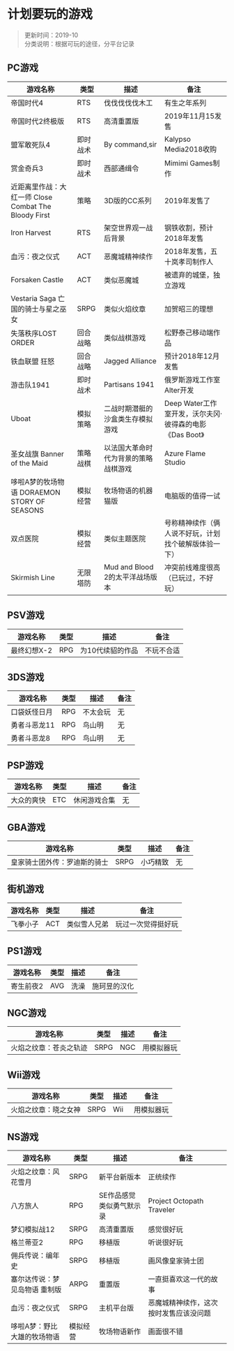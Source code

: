 # 计划要玩的游戏
>更新时间：2019-10  
>分类说明：根据可玩的途径，分平台记录  

## PC游戏  
| 游戏名称 | 类型 | 描述 | 备注  
| -------- | --- | --- | ---
| 帝国时代4 | RTS | 伐伐伐伐伐木工 | 有生之年系列  
| 帝国时代2终极版 | RTS | 高清重置版 | 2019年11月15发售  
| 盟军敢死队4 | 即时战术 | By command,sir | Kalypso Media2018收购
| 赏金奇兵3 | 即时战术 | 西部通缉令 | Mimimi Games制作
| 近距离里作战：大红一师 Close Combat The Bloody First | 策略 | 3D版的CC系列 | 2019年发售了
| Iron Harvest | RTS | 架空世界观一战后背景 | 钢铁收割，预计2018年发售
| 血污：夜之仪式 | ACT | 恶魔城精神续作 | 2018年发售，五十岚孝司制作人
| Forsaken Castle | ACT | 类似恶魔城 | 被遗弃的城堡，独立游戏
| Vestaria Saga 亡国的骑士与星之巫女 | SRPG | 类似火焰纹章 | 加贺昭三的理想
| 失落秩序LOST ORDER | 回合战略 | 类似战棋游戏 | 松野泰己移动端作品
| 铁血联盟 狂怒 | 回合战略 | Jagged Alliance | 预计2018年12月发售
| 游击队1941 | 即时战术 | Partisans 1941 | 俄罗斯游戏工作室Alter开发
| Uboat | 模拟策略 | 二战时期潜艇的沙盒类生存模拟游戏 | Deep Water工作室开发，沃尔夫冈·彼得森的电影《Das Boot》
| 圣女战旗 Banner of the Maid | 策略战棋 | 以法国大革命时代为背景的策略战棋游戏 | Azure Flame Studio
| 哆啦A梦的牧场物语 DORAEMON STORY OF SEASONS | 模拟经营 | 牧场物语的机器猫版 | 电脑版的值得一试
| 双点医院 | 模拟经营 | 类似主题医院 | 号称精神续作（俩人说不好玩，计划找个破解版体验一下）
| Skirmish Line | 无限塔防 | Mud and Blood 2的太平洋战场版本| 冲突前线难度很高（已玩过，不好玩）

## PSV游戏
| 游戏名称 | 类型 | 描述 | 备注
| ------- | --- | --- | ---
| 最终幻想X-2 | RPG | 为10代续貂的作品 | 不玩不合适

## 3DS游戏  
| 游戏名称 | 类型 | 描述 | 备注
| ------- | --- | --- | ---
| 口袋妖怪日月 | RPG | 不太会玩 | 无
| 勇者斗恶龙11 | RPG | 鸟山明 | 无
| 勇者斗恶龙8 | RPG | 鸟山明 | 无

## PSP游戏  
| 游戏名称 | 类型 | 描述 | 备注
| ------- | --- | --- | ---
| 大众的爽快 | ETC | 休闲游戏合集 | 无

## GBA游戏  
| 游戏名称 | 类型 | 描述 | 备注
| ------- | --- | --- | ---
| 皇家骑士团外传：罗迪斯的骑士 | SRPG | 小巧精致 | 无

## 街机游戏  
| 游戏名称 | 类型 | 描述 | 备注
| ------- | --- | --- | ---
| 飞拳小子 | ACT | 类似雪人兄弟 | 玩过一次觉得挺好玩

## PS1游戏  
| 游戏名称 | 类型 | 描述 | 备注
| ------- | --- | --- | ---
| 寄生前夜2 | AVG | 洗澡 | 施珂昱的汉化

## NGC游戏  
| 游戏名称 | 类型 | 描述 | 备注
| ------- | --- | --- | ---
| 火焰之纹章：苍炎之轨迹 | SRPG | NGC | 用模拟器玩

## Wii游戏  
| 游戏名称 | 类型 | 描述 | 备注
| ------- | --- | --- | ---
| 火焰之纹章：晓之女神 | SRPG | Wii | 用模拟器玩

## NS游戏
| 游戏名称 | 类型 | 描述 | 备注
| ------- | --- | --- | ---
| 火焰之纹章：风花雪月 | SRPG | 新平台新版本 | 正统续作
| 八方旅人 | RPG | SE作品感觉类似勇气默示录 | Project Octopath Traveler
| 梦幻模拟战12 | SRPG | 高清重置版 | 感觉很好玩
| 格兰蒂亚2 | RPG | 移植版 | 听说很好玩
| 佣兵传说：编年史 | SRPG | 移植版 | 画风像皇家骑士团
| 塞尔达传说：梦见岛物语 重制版 | ARPG | 重置版 | 一直挺喜欢这一代的故事
| 血污：夜之仪式 | SRPG | 主机平台版 | 恶魔城精神续作，这次按时发售应该没问题
| 哆啦A梦：野比大雄的牧场物语 | 模拟经营 | 牧场物语新作 | 画面很不错
